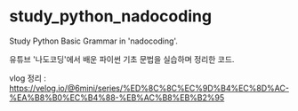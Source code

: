 # study_python_nadocoding
Study Python Basic Grammar in 'nadocoding'.

유튜브 '나도코딩'에서 배운 파이썬 기초 문법을 실습하며 정리한 코드.

vlog 정리 : https://velog.io/@6mini/series/%ED%8C%8C%EC%9D%B4%EC%8D%AC-%EA%B8%B0%EC%B4%88-%EB%AC%B8%EB%B2%95
